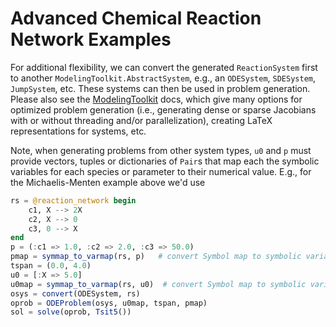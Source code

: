 # Advanced Chemical Reaction Network Examples

For additional flexibility, we can convert the generated `ReactionSystem` first
to another `ModelingToolkit.AbstractSystem`, e.g., an `ODESystem`, `SDESystem`,
`JumpSystem`, etc. These systems can then be used in problem generation. Please
also see the [ModelingToolkit](http://docs.sciml.ai/ModelingToolkit/stable/) docs, which give
many options for optimized problem generation (i.e., generating dense or sparse
Jacobians with or without threading and/or parallelization), creating LaTeX
representations for systems, etc.

Note, when generating problems from other system types, `u0` and `p` must
provide vectors, tuples or dictionaries of `Pair`s that map each the symbolic
variables for each species or parameter to their numerical value. E.g., for the
Michaelis-Menten example above we'd use

```julia
rs = @reaction_network begin
    c1, X --> 2X
    c2, X --> 0
    c3, 0 --> X
end
p = (:c1 => 1.0, :c2 => 2.0, :c3 => 50.0)
pmap = symmap_to_varmap(rs, p)   # convert Symbol map to symbolic variable map
tspan = (0.0, 4.0)
u0 = [:X => 5.0]
u0map = symmap_to_varmap(rs, u0)  # convert Symbol map to symbolic variable map
osys = convert(ODESystem, rs)
oprob = ODEProblem(osys, u0map, tspan, pmap)
sol = solve(oprob, Tsit5())
```
